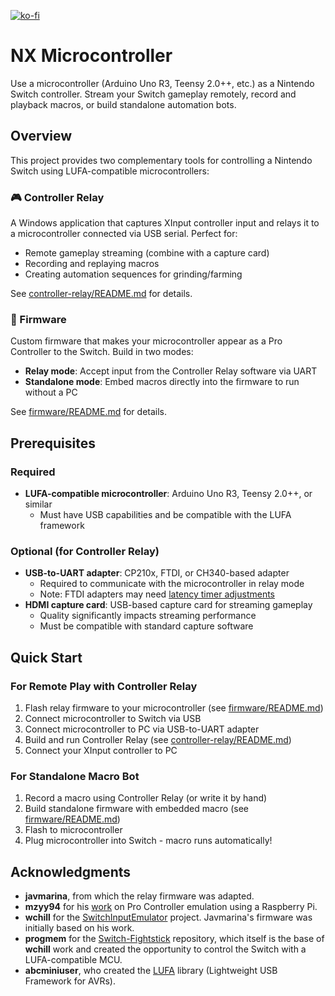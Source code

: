 [![ko-fi](https://ko-fi.com/img/githubbutton_sm.svg)](https://ko-fi.com/R5R61N70AU)

# NX Microcontroller

Use a microcontroller (Arduino Uno R3, Teensy 2.0++, etc.) as a Nintendo Switch controller. Stream your Switch gameplay remotely, record and playback macros, or build standalone automation bots.

## Overview

This project provides two complementary tools for controlling a Nintendo Switch using LUFA-compatible microcontrollers:

### 🎮 Controller Relay

A Windows application that captures XInput controller input and relays it to a microcontroller connected via USB serial. Perfect for:

- Remote gameplay streaming (combine with a capture card)
- Recording and replaying macros
- Creating automation sequences for grinding/farming

See [controller-relay/README.md](controller-relay/README.md) for details.

### 🔧 Firmware

Custom firmware that makes your microcontroller appear as a Pro Controller to the Switch. Build in two modes:

- **Relay mode**: Accept input from the Controller Relay software via UART
- **Standalone mode**: Embed macros directly into the firmware to run without a PC

See [firmware/README.md](firmware/README.md) for details.

## Prerequisites

### Required

- **LUFA-compatible microcontroller**: Arduino Uno R3, Teensy 2.0++, or similar
  - Must have USB capabilities and be compatible with the LUFA framework

### Optional (for Controller Relay)

- **USB-to-UART adapter**: CP210x, FTDI, or CH340-based adapter
  - Required to communicate with the microcontroller in relay mode
  - Note: FTDI adapters may need [latency timer adjustments](https://projectgus.com/2011/10/notes-on-ftdi-latency-with-arduino/)
- **HDMI capture card**: USB-based capture card for streaming gameplay
  - Quality significantly impacts streaming performance
  - Must be compatible with standard capture software

## Quick Start

### For Remote Play with Controller Relay

1. Flash relay firmware to your microcontroller (see [firmware/README.md](firmware/README.md))
2. Connect microcontroller to Switch via USB
3. Connect microcontroller to PC via USB-to-UART adapter
4. Build and run Controller Relay (see [controller-relay/README.md](controller-relay/README.md))
5. Connect your XInput controller to PC

### For Standalone Macro Bot

1. Record a macro using Controller Relay (or write it by hand)
2. Build standalone firmware with embedded macro (see [firmware/README.md](firmware/README.md))
3. Flash to microcontroller
4. Plug microcontroller into Switch - macro runs automatically!

## Acknowledgments

- **javmarina**, from which the relay firmware was adapted.
- **mzyy94** for his [work](https://mzyy94.com/blog/2020/03/20/nintendo-switch-pro-controller-usb-gadget/) on Pro Controller emulation using a Raspberry Pi.
- **wchill** for the [SwitchInputEmulator](https://github.com/wchill/SwitchInputEmulator) project. Javmarina's firmware was initially based on his work.
- **progmem** for the [Switch-Fightstick](https://github.com/progmem/Switch-Fightstick) repository, which itself is the base of **wchill** work and created the opportunity to control the Switch with a LUFA-compatible MCU.
- **abcminiuser**, who created the [LUFA](https://github.com/abcminiuser/lufa) library (Lightweight USB Framework for AVRs).
